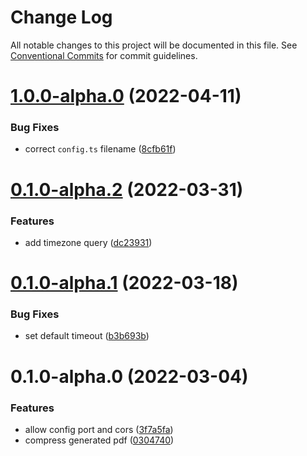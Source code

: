 # Change Log

All notable changes to this project will be documented in this file.
See [Conventional Commits](https://conventionalcommits.org) for commit guidelines.

# [1.0.0-alpha.0](https://github.com/li-yechao/puppeteer/compare/@puppeteer/server@0.1.0-alpha.2...@puppeteer/server@1.0.0-alpha.0) (2022-04-11)

### Bug Fixes

- correct `config.ts` filename ([8cfb61f](https://github.com/li-yechao/puppeteer/commit/8cfb61faae38d1c2ecf66da3b100f55b5f653063))

# [0.1.0-alpha.2](https://github.com/li-yechao/puppeteer/compare/@puppeteer/server@0.1.0-alpha.1...@puppeteer/server@0.1.0-alpha.2) (2022-03-31)

### Features

- add timezone query ([dc23931](https://github.com/li-yechao/puppeteer/commit/dc2393165eb742759d4450aa38e682ed41e68865))

# [0.1.0-alpha.1](https://github.com/li-yechao/puppeteer/compare/@puppeteer/server@0.1.0-alpha.0...@puppeteer/server@0.1.0-alpha.1) (2022-03-18)

### Bug Fixes

- set default timeout ([b3b693b](https://github.com/li-yechao/puppeteer/commit/b3b693b4c91cd03c1a0a2a26d81d308f48b7c29a))

# 0.1.0-alpha.0 (2022-03-04)

### Features

- allow config port and cors ([3f7a5fa](https://github.com/li-yechao/puppeteer/commit/3f7a5fae5770e4ad33501ff345d213c79674c596))
- compress generated pdf ([0304740](https://github.com/li-yechao/puppeteer/commit/03047404af8ecd2e912bc89c6f15f11bef7c7826))
